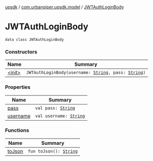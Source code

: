 [upsdk](../../index.md) / [com.urbanpiper.upsdk.model](../index.md) / [JWTAuthLoginBody](./index.md)

# JWTAuthLoginBody

`data class JWTAuthLoginBody`

### Constructors

| Name | Summary |
|---|---|
| [&lt;init&gt;](-init-.md) | `JWTAuthLoginBody(username: `[`String`](https://kotlinlang.org/api/latest/jvm/stdlib/kotlin/-string/index.html)`, pass: `[`String`](https://kotlinlang.org/api/latest/jvm/stdlib/kotlin/-string/index.html)`)` |

### Properties

| Name | Summary |
|---|---|
| [pass](pass.md) | `val pass: `[`String`](https://kotlinlang.org/api/latest/jvm/stdlib/kotlin/-string/index.html) |
| [username](username.md) | `val username: `[`String`](https://kotlinlang.org/api/latest/jvm/stdlib/kotlin/-string/index.html) |

### Functions

| Name | Summary |
|---|---|
| [toJson](to-json.md) | `fun toJson(): `[`String`](https://kotlinlang.org/api/latest/jvm/stdlib/kotlin/-string/index.html) |
